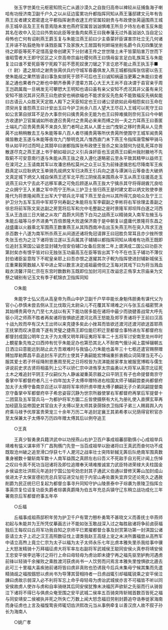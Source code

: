 <!-- { "loadSidebar": true } -->
　　张玉字世美仕元枢密知院元亡从遁沙漠久之自抜归高帝以裨较从征捕鱼海子喇哈有功授济南卫副千户久之以从征边蛮累功升都指挥同知从燕王藩邸建文元年有告燕王反者建文君密遣北平都指挥谢贵收逮王府官属较尉贵与布政使张昺逼围燕王城杀王城卒且及王王有意焉隐未发也燕府官属皆汹汹惧难王所旦夕待左右者玉反朱能其名在收中入见泣曰外势如此臣等坐鱼肉矣燕王曰我奉藩无过外虽汹汹久当自定公母怖也亡何有诏削燕王爵玉复与朱能泣燕王前曰少主昏蒙奸臣谋害宗社立无几何诸王并诬不轨翦绝殆半诛戮臣属下及家族大王居国有何衅端坐削名爵今兵刃四集犹坐待之即臣等死不足惜高皇帝创建天下分封诸王传之世世陵土未干皆蒙陷害万世而下谁昭雪者大王即守区区之义奈高帝宗庙社稷何燕王曰慎毋妄言足白耴族耳玉与朱能复泣曰谁不爱死臣等宁死殿下前不愿死奴隶刀锯之下言讫悲不能止燕王执玉手■〈忄尉〉遣之居顷之谢贵张昺伏兵约守城军昏暮俱发入燕王城都指挥张信密以告王使朱能觇之果然皆请曰事急矣捄死于颈不可后也王曰诚知祸逼当更筹之朱能曰变者圣之通也果者作之断也中朝齐泰黄子澄辈方其心大王大王尚不自决谓于县官亲乎周王岂疏属哉一旦祸发无可攀愬大王明知也语曰虽有亲父安知不虎况其非父虽有亲兄安知不狼况其非兄燕王曰危欲安也祸欲福也不能求安反先危矣不能致福反先祸矣能曰古语云人众胜天天定胜人殿下之天臣知定也王曰诸公坚欲如此毋相怨矣曰玉命在须臾尚复谁怨燕王曰计安出玉曰今护卫尚余八百人望大王尽召入王城可以死守王曰如公言第自捄耳不足办大事奈何曰擒贵昺余无能为也王曰猝难擒则奈何玉曰今中朝方收逮护卫官属诚如所收逮召贵昺付之贵昺必来来而缚之则一夫之力耳燕王曰善匿士端礼门召贵昺贵昺不来良久至门者呵止其从人匿士出门曳斩之移时贵昺从人见贵昺不出稍稍散去王与朱能等率八百人者尽捕贵昺等所伏贵昺所使围守王城军闻贵昺擒皆散走玉遂与朱能等夜攻九门黎明克其八惟西直门未下燕王令指挥唐雪解甲骑马导从如平时过而呵止其鬪卒曰谢都指挥张布政使王皆杀之矣汝鬪何为徒耴死耳亦皆散遂尽克之燕王遂上书于朝如祖训之义引兵诛奸臣也玉说燕王曰蓟州我肘腋地不先取蓟不可安意南行遂与朱能从燕王抜之夜入遵化遂略密云至永平致其精甲以益师王在滦河之上玉请南其军以攻潘忠杨松莫州之众王以玉为前锋遂擒忠松尽降南军王疾趋真定以应耿炳文玉单骑先觇炳文军归决燕王引兵向之遂与谭渊马云等奋击大破炳文真定城下炳文入城自保燕王还军北平而江阴侯高来围燕永平玉从燕王往援高走玉说燕王曰大宁去此不远移军袭之可免后顾遂从燕王抜大宁擒杀其守将得胡酋兀良哈之众拥宁王入关置之军中而宁王所从三护卫士皆归燕王是时建文君以炳文败使李景隆代为将景隆闻燕王出军大宁顿兵北平城下燕王至会州以其所得兀良哈众及宁王三护卫分为五军玉将中军郑亨何寿副之朱能将左军李叡副之李彬将右军徐理孟善副之徐忠将前军陈文吴达副之房宽将后军和允中毛整副之是时景隆军郑坝阵白遂之河西玉从王连战三日大破之从攻广昌蔚大同悉下白沟之战燕王以精骑突入南军左掖玉与朱能丘福等马步齐进勇气百倍景隆大败退保济南于是中朝复以盛庸代景隆将东昌之战盛庸以火器乘北军围燕王数重燕王从其阵西南冲击出玉失燕王所在突入阵求王连杀百数十八遂为南军所杀燕王从间道还诸将免冠请罪王曰冠胜负常耳且亦少挫所恨失张玉也为之泣下诸将皆泣遂以玉兵属其子辅辅以都指挥同知从靖难有功燕王既即位追封玉荣国公谥忠显封辅为信安伯辅□女备后宫居二年上谓淇成二国公曰功臣次第封矣亦有恨乎皆对曰无独张玉功最高玉在臣等皆出其下今不在也玉子辅功不薄仅封伯诸臣妄意陛下不昵皇亲耶上曰吾亦恨之遂擢其次子輗为指挥使进封辅新城侯玉庄重果毅筴数越人军中进止常以数言决定成祖最倚信之玉每对其戏下曰为将当溅血戢衣流馨汗简仁宗在东宫时数数称玉既即位加封河间王改谥忠正侑享太宗庙亲为文祭之辅别有记玉文有季子軏锦衣卫指挥同知 

　　○朱能 

　　朱能字士弘父亮从高皇帝为燕山中护卫副千户早卒能长身魁伟胆勇有谋代父为官小心恭慎未尝去侧从王比伐取元太尉朵儿不花覆其军靖难之兴与张玉丘福密赞决其始缚贵昺夺九门至七大战以有天下能功居多能在诸将中最少而骁徤善战常大呼先驱小河之师燕不胜者再矣诸将皆惧欲还渡河北燕王怒能及郑亨责诸将于王前曰汉高十战九败而卒有汉大王出师以来克捷多矣此小挫耳而皆欲还渡河还渡河欲送首耶燕王抚掌而叹决意南下遂有灵璧之捷燕王即位能巳积迁至都督佥事特进左军都督府左都督封成国公明年立太子为太傅又明年拜征夷将军率二十五将军讨安南至龙州卒时上覩星象先恠之曰西帅有忧乎朱能足办也第恐其北人不耐南气俄讣闻上震悼辍朝五日洒泣曰意能远到胡止此方吾艰难时与我恊心力朱能也盖年三十七柩还遣官赐祭赠赙加厚勑葬昌平县追封东平武烈士使其子勇嗣能宏博端重折衷稠众词简理当无不心服其爱士若子怀绥降附恩惠周至死之日将校皆为流涕能居家孝友被服宽博暇与儒生讲说前史求古贤将相虽列上公不以骄仁宗中进侑享太宗庙勇以大将军从英宗北征死土木之难追封平阴王子仪嗣仪为人静谧凝重英宗器之曰平阴王有子也命提督南京守备掌中军都督府者凡三十四年加太子太傅卒赠特进右柱国太师子辅嗣尝娄尚都督府加太子太傅守备南京召还以平胡将军率师扞虏卒赠太傅子麟嗣无子介弟凤嗣提督南京守备掌中军都督府卒子希忠姿容沉静为世宗所器使掌右军都督府再掌后军提督十二团营及五军营兵马一为都护将军方圜二丘皆使摄祭有大礼为册礼使入直撰玄草再加经筵及监修国史其官自太子太傅以至太师其录荫锦衣卫指挥子弟三人赐肩舆入内府乘马禄予优厚富贵荣宠三十余年万历二年追封定襄王其弟希孝以兄荫得官积官亦至太保兼太子太傅卒万历四年赠太傅其后以例夺追王 

　　○王真 

　　王真少智勇隶兵籍洪武中以功授燕山右护卫百户事成祖蕃邸勤慎小心成祖举兵靖难有恊义谋率师下广昌狥鴈门先登一当百成祖举以励诸将曰王真武而奋何功不成既取沧州破之追至滑口俘获七千人淝河之战率壮士突阵斩馘无筭后队绝南军围真数重身被数十鎗斩南军数十人南军益围之真顾左右曰吾义不死敌手自刃死计闻上伤悼之叹曰令真不死功当冠诸将及即位追赠奉天靖难推诚宣力武臣特进荣禄大夫柱国金乡侯谥忠壮洪熙元年追封宁国公加号効忠封其子通武义伯通以督修天筹山加封成山侯进太子太保宣德初充总兵官征进交址扼于内官山寿处置失宜弃交还论死久之遇赦削爵为民正统巳巳复起为都督佥事寻升同知守护山陵景泰中子琮袭为景陵卫指挥佥事英宗复位诏复功臣失爵者琮袭真爵降为伯五年充总兵镇守辽东稍立战功成化三年署南京后军都督府事五年卒 

　　○丘福 

　　丘福事成祖燕邸积年劳为护卫千户有膂力戅朴勇鸷不甚晓文义而善抚士卒燕师初起与朱能并为王所凭仗摹画志计不能如张玉敢战深入过之每胜敌诸将争前卤获福独后王每叹曰丘将军功我自知之京师平巳累擢都督佥事及封赏第功第一封淇国公诸臣请立太子上迟之汉王高照数征伐上谓类我赵王高燧上宠之未决所置福尝从高煦军中请立高煦上竟立仁宗为太子以福为太子太师永乐七年比虏本雅失里杀我给事中骥上大怒发精骑十万拜福征虏大将军率左右副将军武城侯王聪同安侯火真参将靖安侯王忠安平侯李远等讨之将行上命曰毋轻毋为虏诒即未捷宁再之福先驱至胪朐河遇虏前锋以轻骑千余摧败之乘胜渡河获虏尚书一人饮劳而问焉言本雅失里惶惧欲北遁去此可三十里福大喜疾驰前诸将皆曰虏非真败也恐诱我今后兵未集毋宁候其集而先遣精骑觇之福按劔怒以虏尚书为导薄其营相持者一日虏战辄引却福辄锐乘之安平侯泣諌曰虏故示弱深入必不利将军忘上命乎毋轻毋为虏诒武城侯亦言不可福皆不听以同安侯故虏人使诈与虏和自率骑继其后同安侯犹豫未决福厉声欲斩之先驱而行从骑皆泣下诸将不得巳与俱虏众奄至围之安平武城二侯率五百骑突阵斩贼首数百皆死之福与同安靖安二侯被执并死之所失亡万数上闻大怒念福旧劳削封爵追夺诰券徙家海南而身征虏也上言及福愎鸷丧师辄切齿洪熙改元当从事例牵复以善汉庶人故不叙子孙长为海南人 

　　○姚广孝 

